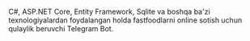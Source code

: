 C#, ASP.NET Core, Entity Framework, Sqlite va boshqa ba'zi texnologiyalardan foydalangan holda 
fastfoodlarni online sotish uchun qulaylik beruvchi Telegram Bot. 
